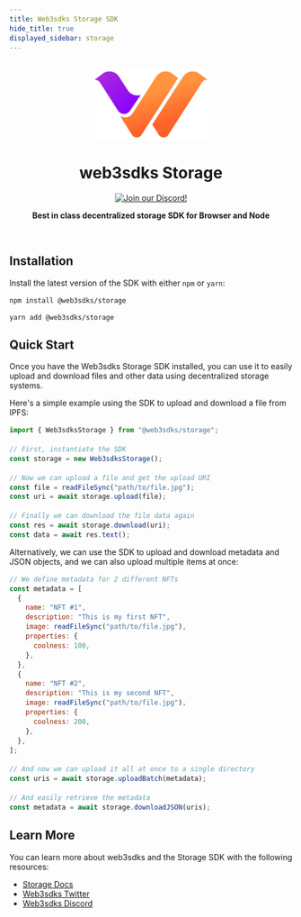 ```yaml
---
title: Web3sdks Storage SDK
hide_title: true
displayed_sidebar: storage
---
```


<p align="center">
<br />
<a href="https://web3sdks.com"><img src="https://github.com/web3sdks/web3/blob/main/packages/sdk/logo.svg?raw=true" width="200" alt=""/></a>
<br />
</p>
<h1 align="center">web3sdks Storage</h1>
<p align="center">
<a href="https://discord.gg/KX2tsh9A"><img alt="Join our Discord!" src="https://img.shields.io/discord/834227967404146718.svg?color=7289da&label=discord&logo=discord&style=flat"/></a>

</p>
<p align="center"><strong>Best in class decentralized storage SDK for Browser and Node</strong></p>
<br />

## Installation

Install the latest version of the SDK with either `npm` or `yarn`:

```shell
npm install @web3sdks/storage
```

```shell
yarn add @web3sdks/storage
```

## Quick Start

Once you have the Web3sdks Storage SDK installed, you can use it to easily upload and download files and other data using decentralized storage systems.

Here's a simple example using the SDK to upload and download a file from IPFS:

```jsx
import { Web3sdksStorage } from "@web3sdks/storage";

// First, instantiate the SDK
const storage = new Web3sdksStorage();

// Now we can upload a file and get the upload URI
const file = readFileSync("path/to/file.jpg");
const uri = await storage.upload(file);

// Finally we can download the file data again
const res = await storage.download(uri);
const data = await res.text();
```

Alternatively, we can use the SDK to upload and download metadata and JSON objects, and we can also upload multiple items at once:

```jsx
// We define metadata for 2 different NFTs
const metadata = [
  {
    name: "NFT #1",
    description: "This is my first NFT",
    image: readFileSync("path/to/file.jpg"),
    properties: {
      coolness: 100,
    },
  },
  {
    name: "NFT #2",
    description: "This is my second NFT",
    image: readFileSync("path/to/file.jpg"),
    properties: {
      coolness: 200,
    },
  },
];

// And now we can upload it all at once to a single directory
const uris = await storage.uploadBatch(metadata);

// And easily retrieve the metadata
const metadata = await storage.downloadJSON(uris);
```

## Learn More

You can learn more about web3sdks and the Storage SDK with the following resources:

- [Storage Docs](https://docs.web3sdks.com/storage)
- [Web3sdks Twitter](https://twitter.com/web3sdksdevdevdevdevdevdevdevdevdevdev_)
- [Web3sdks Discord](https://discord.com/invite/web3sdks)
